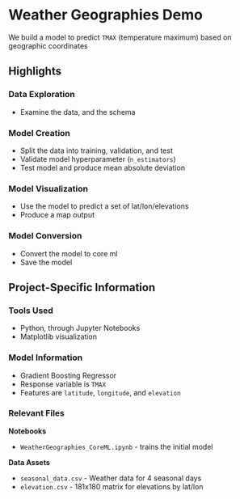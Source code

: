 # Weather Geographies Demo
We build a model to predict `TMAX` (temperature maximum) based on geographic coordinates

## Highlights
### Data Exploration

- Examine the data, and the schema

### Model Creation

- Split the data into training, validation, and test
- Validate model hyperparameter (`n_estimators`)
- Test model and produce mean absolute deviation

### Model Visualization

- Use the model to predict a set of lat/lon/elevations
- Produce a map output

### Model Conversion

- Convert the model to core ml
- Save the model

## Project-Specific Information
### Tools Used

- Python, through Jupyter Notebooks
- Matplotlib visualization

### Model Information

- Gradient Boosting Regressor
- Response variable is `TMAX`
- Features are `latitude`, `longitude`, and `elevation`

### Relevant Files

**Notebooks**

- `WeatherGeographies_CoreML.ipynb` - trains the initial model

**Data Assets**

- `seasonal_data.csv` - Weather data for 4 seasonal days
- `elevation.csv` - 181x180 matrix for elevations by lat/lon